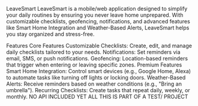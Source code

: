 LeaveSmart
LeaveSmart is a mobile/web application designed to simplify your daily routines by ensuring you never leave home unprepared. With customizable checklists, geofencing, notifications, and advanced features like Smart Home Integration and Weather-Based Alerts, LeaveSmart helps you stay organized and stress-free.

Features
Core Features
Customizable Checklists: Create, edit, and manage daily checklists tailored to your needs.
Notifications: Set reminders via email, SMS, or push notifications.
Geofencing: Location-based reminders that trigger when entering or leaving specific zones.
Premium Features
Smart Home Integration: Control smart devices (e.g., Google Home, Alexa) to automate tasks like turning off lights or locking doors.
Weather-Based Alerts: Receive reminders based on weather conditions (e.g., "Bring an umbrella").
Recurring Checklists: Create tasks that repeat daily, weekly, or monthly.
NO API INCLUDED YET ALL THIS IS PART OF A TEST/ PROJECT

